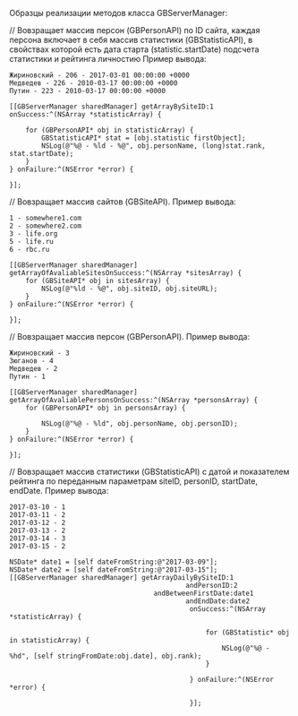 Образцы реализации методов класса GBServerManager:

// Вовзращает массив персон (GBPersonAPI) по ID сайта, каждая персона включает в себя массив статистики (GBStatisticAPI), в свойствах которой есть дата старта (statistic.startDate) подсчета статистики и рейтинга личностию Пример вывода:

    Жириновский - 206 - 2017-03-01 00:00:00 +0000
    Медведев - 226 - 2010-03-17 00:00:00 +0000
    Путин - 223 - 2010-03-17 00:00:00 +0000
    
    [[GBServerManager sharedManager] getArrayBySiteID:1 onSuccess:^(NSArray *statisticArray) {
        
        for (GBPersonAPI* obj in statisticArray) {
            GBStatisticAPI* stat = [obj.statistic firstObject];
            NSLog(@"%@ - %ld - %@", obj.personName, (long)stat.rank, stat.startDate);
        }
    } onFailure:^(NSError *error) {
        
    }];
    
// Вовзращает массив сайтов (GBSiteAPI). Пример вывода:   

    1 - somewhere1.com
    2 - somewhere2.com
    3 - life.org
    5 - life.ru
    6 - rbc.ru
    
    [[GBServerManager sharedManager] getArrayOfAvaliableSitesOnSuccess:^(NSArray *sitesArray) {
        for (GBSiteAPI* obj in sitesArray) {
            NSLog(@"%ld - %@", obj.siteID, obj.siteURL);
        }
    } onFailure:^(NSError *error) {
        
    }];

// Вовзращает массив персон (GBPersonAPI). Пример вывода:

    Жириновский - 3
    Зюганов - 4
    Медведев - 2
    Путин - 1
    
    [[GBServerManager sharedManager] getArrayOfAvaliablePersonsOnSuccess:^(NSArray *personsArray) {
        for (GBPersonAPI* obj in personsArray) {
            
            NSLog(@"%@ - %ld", obj.personName, obj.personID);
        }
    } onFailure:^(NSError *error) {
        
    }];
    
// Вовзращает массив статистики (GBStatisticAPI) с датой и показателем рейтинга по переданным параметрам siteID, personID, startDate, endDate. Пример вывода:
    
    2017-03-10 - 1
    2017-03-11 - 2
    2017-03-12 - 2
    2017-03-13 - 2
    2017-03-14 - 3
    2017-03-15 - 2
    
    NSDate* date1 = [self dateFromString:@"2017-03-09"];
    NSDate* date2 = [self dateFromString:@"2017-03-15"];
    [[GBServerManager sharedManager] getArrayDailyBySiteID:1
                                                andPersonID:2
                                        andBetweenFirstDate:date1
                                                andEndDate:date2
                                                 onSuccess:^(NSArray *statisticArray) {
                                                     
                                                     for (GBStatistic* obj in statisticArray) {
                                                         NSLog(@"%@ - %hd", [self stringFromDate:obj.date], obj.rank);
                                                     }
                                                     
                                                 } onFailure:^(NSError *error) {
                                                     
                                                 }];

